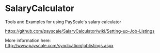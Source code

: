 SalaryCalculator
================

Tools and Examples for using PayScale's salary calculator

https://github.com/payscale/SalaryCalculator/wiki/Setting-up-Job-Listings

More information here:
http://www.payscale.com/syndication/joblistings.aspx
